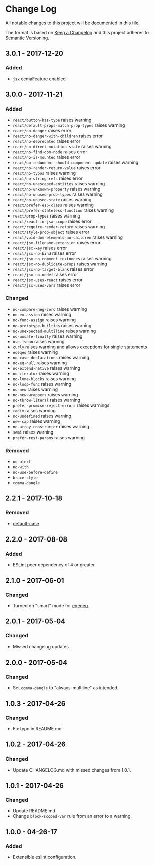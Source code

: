 # Change Log
All notable changes to this project will be documented in this file.

The format is based on [Keep a Changelog](http://keepachangelog.com/)
and this project adheres to [Semantic Versioning](http://semver.org/).

## 3.0.1 - 2017-12-20
### Added
 - `jsx` ecmaFeature enabled

## 3.0.0 - 2017-11-21
### Added
 - `react/button-has-type` raises warning
 - `react/default-props-match-prop-types` raises warning
 - `react/no-danger` raises error
 - `react/no-danger-with-children` raises error
 - `react/no-deprecated` raises error
 - `react/no-direct-mutation-state` raises warning
 - `react/no-find-dom-node` raises error
 - `react/no-is-mounted` raises error
 - `react/no-redundant-should-component-update` raises warning
 - `react/no-render-return-value` raises error
 - `react/no-typos` raises warning
 - `react/no-string-refs` raises error
 - `react/no-unescaped-entities` raises warning
 - `react/no-unknown-property` raises warning
 - `react/no-unused-prop-types` raises warning
 - `react/no-unused-state` raises warning
 - `react/prefer-es6-class` raises warning
 - `react/prefer-stateless-function` raises warning
 - `react/prop-types` raises warning
 - `react/react-in-jsx-scope` raises error
 - `react/require-render-return` raises warning
 - `react/style-prop-object` raises error
 - `react/void-dom-elements-no-children` raises warning
 - `react/jsx-filename-extension` raises error
 - `react/jsx-key` raises error
 - `react/jsx-no-bind` raises error
 - `react/jsx-no-comment-textnodes` raises warning
 - `react/jsx-no-duplicate-props` raises warning
 - `react/jsx-no-target-blank` raises error
 - `react/jsx-no-undef` raises error
 - `react/jsx-uses-react` raises error
 - `react/jsx-uses-vars` raises error

### Changed
 - `no-compare-neg-zero` raises warning
 - `no-ex-assign` raises warning
 - `no-func-assign` raises warning
 - `no-prototype-builtins` raises warning
 - `no-unexpected-multiline` raises warning
 - `no-unsafe-finally` raises warning
 - `use-isnan` raises warning
 - `curly` raises warning and allows exceptions for single statements
 - `eqeqeq` raises warning
 - `no-case-declarations` raises warning
 - `no-eq-null` raises warning
 - `no-extend-native` raises warning
 - `no-iterator` raises warning
 - `no-lone-blocks` raises warning
 - `no-loop-func` raises warning
 - `no-new` raises warning
 - `no-new-wrappers` raises warning
 - `no-throw-literal` raises warning
 - `prefer-promise-reject-errors` raises warnings
 - `radix` raises warning
 - `no-undefined` raises warning
 - `new-cap` raises warning
 - `no-array-constructor` raises warning
 - `semi` raises warning
 - `prefer-rest-params` raises warning


### Removed
 - `no-alert`
 - `no-with`
 - `no-use-before-define`
 - `brace-style`
 - `comma-dangle`

## 2.2.1 - 2017-10-18
### Removed
 - [default-case](https://eslint.org/docs/rules/default-case).

## 2.2.0 - 2017-08-08
### Added
 - ESLint peer dependency of 4 or greater.

## 2.1.0 - 2017-06-01
### Changed
 - Turned on "smart" mode for [eqeqeq](http://eslint.org/docs/rules/eqeqeq).

## 2.0.1 - 2017-05-04
### Changed
 - Missed changelog updates.

## 2.0.0 - 2017-05-04
### Changed
 - Set `comma-dangle` to "always-multiline" as intended.

## 1.0.3 - 2017-04-26
### Changed
 - Fix typo in README.md.

## 1.0.2 - 2017-04-26
### Changed
 - Update CHANGELOG.md with missed changes from 1.0.1.

## 1.0.1 - 2017-04-26
### Changed
 - Update README.md.
 - Change `block-scoped-var` rule from an error to a warning.

## 1.0.0 - 04-26-17
### Added
 - Extensible eslint configuration.
